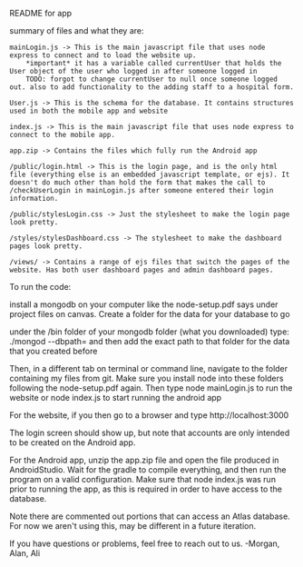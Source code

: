 README for app

summary of files and what they are:

	mainLogin.js -> This is the main javascript file that uses node express to connect and to load the website up.  
		*important* it has a variable called currentUser that holds the User object of the user who logged in after someone logged in
		TODO: forgot to change currentUser to null once someone logged out. also to add functionality to the adding staff to a hospital form.

	User.js -> This is the schema for the database. It contains structures used in both the mobile app and website
		
	index.js -> This is the main javascript file that uses node express to connect to the mobile app.
	
	app.zip -> Contains the files which fully run the Android app

	/public/login.html -> This is the login page, and is the only html file (everything else is an embedded javascript template, or ejs). It doesn't do much other than hold the form that makes the call to /checkUserLogin in mainLogin.js after someone entered their login information.

	/public/stylesLogin.css -> Just the stylesheet to make the login page look pretty.

	/styles/stylesDashboard.css -> The stylesheet to make the dashboard pages look pretty.

	/views/ -> Contains a range of ejs files that switch the pages of the website. Has both user dashboard pages and admin dashboard pages.

To run the code: 

install a mongodb on your computer like the node-setup.pdf says under project files on canvas. Create a folder for the data for your database to go

under the /bin folder of your mongodb folder (what you downloaded) type:
	./mongod --dbpath= 
	and then add the exact path to that folder for the data that you created before

Then, in a different tab on terminal or command line, navigate to the folder containing my files from git. Make sure you install node into these folders following the node-setup.pdf again. Then type
	node mainLogin.js
	to run the website or
	node index.js
	to start running the android app

For the website, if you then go to a browser and type 
	http://localhost:3000

The login screen should show up, but note that accounts are only intended to be created on the Android app.

For the Android app, unzip the app.zip file and open the file produced in AndroidStudio. Wait for the gradle to compile everything, and then run the program on a valid configuration. Make sure that
node index.js was run prior to running the app, as this is required in order to have access to the database.

Note there are commented out portions that can access an Atlas database. For now we aren't using this, may be different in a future iteration.

If you have questions or problems, feel free to reach out to us. 
-Morgan, Alan, Ali 
